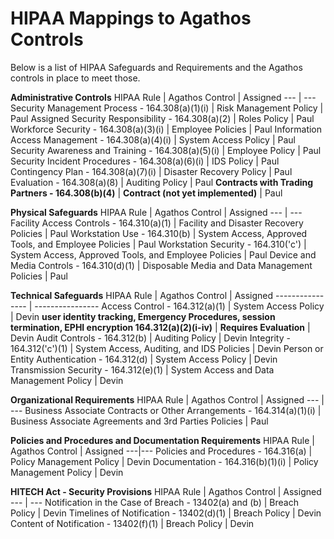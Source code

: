 # HIPAA Mappings to Agathos Controls

Below is a list of HIPAA Safeguards and Requirements and the Agathos controls in place to meet those.

 **Administrative Controls** HIPAA Rule | Agathos Control | Assigned
--- | ---
Security Management Process - 164.308(a)(1)(i) | Risk Management Policy | Paul
Assigned Security Responsibility - 164.308(a)(2) | Roles Policy | Paul
Workforce Security - 164.308(a)(3)(i) | Employee Policies | Paul
Information Access Management - 164.308(a)(4)(i) | System Access Policy | Paul
Security Awareness and Training - 164.308(a)(5)(i) | Employee Policy | Paul
Security Incident Procedures - 164.308(a)(6)(i) | IDS Policy | Paul
Contingency Plan - 164.308(a)(7)(i) | Disaster Recovery Policy | Paul
Evaluation - 164.308(a)(8) | Auditing Policy | Paul
**Contracts with Trading Partners - 164.308(b)(4)** | **Contract (not yet implemented)** | Paul

 **Physical Safeguards** HIPAA Rule | Agathos Control | Assigned
--- | ---
Facility Access Controls - 164.310(a)(1) | Facility and Disaster Recovery Policies | Paul
Workstation Use - 164.310(b) | System Access, Approved Tools, and Employee Policies | Paul
Workstation Security - 164.310('c') | System Access, Approved Tools, and Employee Policies | Paul
Device and Media Controls - 164.310(d)(1) | Disposable Media and Data Management Policies | Paul

 **Technical Safeguards** HIPAA Rule | Agathos Control | Assigned
---------------- | ----------------
Access Control - 164.312(a)(1) | System Access Policy | Devin
**user identity tracking, Emergency Procedures, session termination, EPHI encryption 164.312(a)(2)(i-iv)** | **Requires Evaluation** | Devin
Audit Controls - 164.312(b) | Auditing Policy | Devin
Integrity - 164.312('c')(1) | System Access, Auditing, and IDS Policies | Devin
Person or Entity Authentication - 164.312(d) | System Access Policy | Devin
Transmission Security - 164.312(e)(1) | System Access and Data Management Policy | Devin

 **Organizational Requirements** HIPAA Rule | Agathos Control | Assigned
--- | ---
Business Associate Contracts or Other Arrangements - 164.314(a)(1)(i) | Business Associate Agreements and 3rd Parties Policies | Paul

**Policies and Procedures and Documentation Requirements** HIPAA Rule | Agathos Control | Assigned
---|---
Policies and Procedures - 164.316(a) | Policy Management Policy | Devin
Documentation - 164.316(b)(1)(i) | Policy Management Policy | Devin


 **HITECH Act - Security Provisions** HIPAA Rule | Agathos Control | Assigned
--- | ---
Notification in the Case of Breach - 13402(a) and (b) | Breach Policy | Devin
Timelines of Notification - 13402(d)(1) | Breach Policy | Devin
Content of Notification - 13402(f)(1) | Breach Policy | Devin
